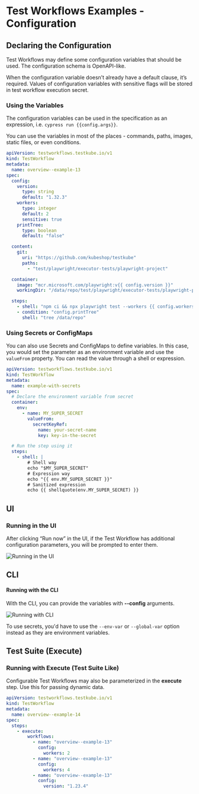 # Test Workflows Examples - Configuration

## Declaring the Configuration

Test Workflows may define some configuration variables that should be used.
The configuration schema is OpenAPI-like.

When the configuration variable doesn’t already have a default clause, it’s required.
Values of configuration variables with sensitive flags will be stored in test workflow execution secret.

### Using the Variables

The configuration variables can be used in the specification as an expression, i.e. `cypress run {{config.args}}`.

You can use the variables in most of the places - commands, paths, images, static files, or even conditions.


```yaml
apiVersion: testworkflows.testkube.io/v1
kind: TestWorkflow
metadata:
  name: overview--example-13
spec:
  config:
    version:
      type: string
      default: "1.32.3"
    workers:
      type: integer
      default: 2
      sensitive: true
    printTree:
      type: boolean
      default: "false"

  content:
    git:
      uri: "https://github.com/kubeshop/testkube"
      paths:
        - "test/playwright/executor-tests/playwright-project"

  container:
    image: "mcr.microsoft.com/playwright:v{{ config.version }}"
    workingDir: "/data/repo/test/playwright/executor-tests/playwright-project"

  steps:
    - shell: "npm ci && npx playwright test --workers {{ config.workers }}"
    - condition: "config.printTree"
      shell: "tree /data/repo"
```

### Using Secrets or ConfigMaps

You can also use Secrets and ConfigMaps to define variables. In this case, you would
set the parameter as an environment variable and use the `valueFrom` property. You
can read the value through a shell or expression.

```yaml
apiVersion: testworkflows.testkube.io/v1
kind: TestWorkflow
metadata:
  name: example-with-secrets
spec:
  # Declare the environment variable from secret
  container:
    env:
      - name: MY_SUPER_SECRET
        valueFrom:
          secretKeyRef:
            name: your-secret-name
            key: key-in-the-secret

  # Run the step using it
  steps:
    - shell: |
        # Shell way
        echo "$MY_SUPER_SECRET"
        # Expression way
        echo "{{ env.MY_SUPER_SECRET }}"
        # Sanitized expression
        echo {{ shellquote(env.MY_SUPER_SECRET) }}
```

## UI

### Running in the UI

After clicking “Run now” in the UI, if the Test Workflow has additional configuration parameters, you will be prompted to enter them.

![Running in the UI](../img/run-in-the-ui.png)

## CLI

#### Running with the CLI

With the CLI, you can provide the variables with **--config** arguments.

![Running with CLI](../img/running-with-cli.png)

To use secrets, you'd have to use the `--env-var` or `--global-var` option instead as
they are environment variables.

## Test Suite (Execute)

### Running with Execute (Test Suite Like)

Configurable Test Workflows may also be parameterized in the **execute** step. Use this for passing dynamic data.

```yaml
apiVersion: testworkflows.testkube.io/v1
kind: TestWorkflow
metadata:
  name: overview--example-14
spec:
  steps:
    - execute:
        workflows:
          - name: "overview--example-13"
            config:
              workers: 2
          - name: "overview--example-13"
            config:
              workers: 4
          - name: "overview--example-13"
            config:
              version: "1.23.4"
```
